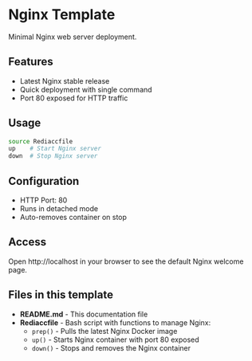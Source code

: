 # Nginx Template

Minimal Nginx web server deployment.

## Features
- Latest Nginx stable release
- Quick deployment with single command
- Port 80 exposed for HTTP traffic

## Usage
```bash
source Rediaccfile
up    # Start Nginx server
down  # Stop Nginx server
```

## Configuration
- HTTP Port: 80
- Runs in detached mode
- Auto-removes container on stop

## Access
Open http://localhost in your browser to see the default Nginx welcome page.

## Files in this template

- **README.md** - This documentation file
- **Rediaccfile** - Bash script with functions to manage Nginx:
  - `prep()` - Pulls the latest Nginx Docker image
  - `up()` - Starts Nginx container with port 80 exposed
  - `down()` - Stops and removes the Nginx container